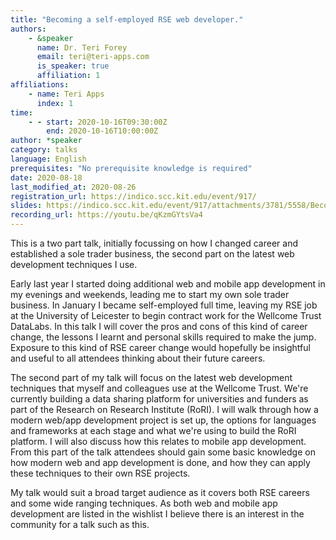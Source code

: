 ```yaml
---
title: "Becoming a self-employed RSE web developer."
authors:
    - &speaker
      name: Dr. Teri Forey
      email: teri@teri-apps.com
      is_speaker: true
      affiliation: 1
affiliations:
    - name: Teri Apps
      index: 1
time:
    - - start: 2020-10-16T09:30:00Z
        end: 2020-10-16T10:00:00Z
author: *speaker
category: talks
language: English
prerequisites: "No prerequisite knowledge is required"
date: 2020-08-18
last_modified_at: 2020-08-26
registration_url: https://indico.scc.kit.edu/event/917/
slides: https://indico.scc.kit.edu/event/917/attachments/3781/5558/Becoming_a_freelance_RSE_TeriForey.pdf
recording_url: https://youtu.be/qKzmGYtsVa4
---
```

This is a two part talk, initially focussing on how I changed career and established a sole trader business, the second part on the latest web development techniques I use.

Early last year I started doing additional web and mobile app development in my evenings and weekends, leading me to start my own sole trader business. In January I became self-employed full time, leaving my RSE job at the University of Leicester to begin contract work for the Wellcome Trust DataLabs. In this talk I will cover the pros and cons of this kind of career change, the lessons I learnt and personal skills required to make the jump. Exposure to this kind of RSE career change would hopefully be insightful and useful to all attendees thinking about their future careers.

The second part of my talk will focus on the latest web development techniques that myself and colleagues use at the Wellcome Trust. We're currently building a data sharing platform for universities and funders as part of the Research on Research Institute (RoRI). I will walk through how a modern web/app development project is set up, the options for languages and frameworks at each stage and what we're using to build the RoRI platform. I will also discuss how this relates to mobile app development. From this part of the talk attendees should gain some basic knowledge on how modern web and app development is done, and how they can apply these techniques to their own RSE projects.

My talk would suit a broad target audience as it covers both RSE careers and some wide ranging techniques. As both web and mobile app development are listed in the wishlist I believe there is an interest in the community for a talk such as this.
